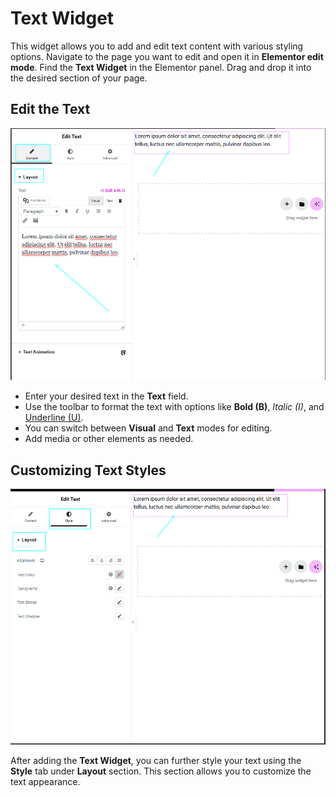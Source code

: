 # Text Widget

This widget allows you to add and edit text content with various styling options. Navigate to the page you want to edit and open it in **Elementor edit mode**. Find the **Text Widget** in the Elementor panel. Drag and drop it into the desired section of your page.

## Edit the Text  

<p class="cxf--img-wrapper">
    <img src="/assets/framework/images/widgets/general-elements/text/text_1.png" alt="">
</p>

- Enter your desired text in the **Text** field.  
- Use the toolbar to format the text with options like **Bold (B)**, *Italic (I)*, and <u>Underline (U)</u>.
- You can switch between **Visual** and **Text** modes for editing.
- Add media or other elements as needed.


## Customizing Text Styles  

<p class="cxf--img-wrapper">
    <img src="/assets/framework/images/widgets/general-elements/text/text_2.png" alt="">
</p>

After adding the **Text Widget**, you can further style your text using the **Style** tab under **Layout** section. This section allows you to customize the text appearance.
